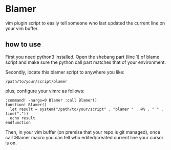 # Blamer

vim plugin script to easily tell someone who last updated the current line on your vim buffer.

## how to use

First you need python3 installed. Open the shebang part (line 1) of blame script and make sure
the python call part matches that of your environment.

Secondly, locate this blamer script to anywhere you like:

```
/path/to/your/script/blamer
```

plus, configure your vimrc as follows:

```
:command! -nargs=0 Blamer :call Blamer()
function! Blamer()
  let result = system("/path/to/your/script" . "blamer " . @% . " " . line("."))
  echo result
endfunction
```

Then, in your vim buffer (on premise that your repo is git managed), once call
:Blamer macro you can tell who edited/created current line your cursor is on.
